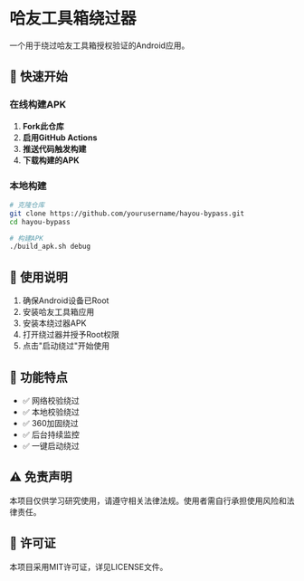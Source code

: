 # 哈友工具箱绕过器

一个用于绕过哈友工具箱授权验证的Android应用。

## 🚀 快速开始

### 在线构建APK

1. **Fork此仓库**
2. **启用GitHub Actions**
3. **推送代码触发构建**
4. **下载构建的APK**

### 本地构建

```bash
# 克隆仓库
git clone https://github.com/yourusername/hayou-bypass.git
cd hayou-bypass

# 构建APK
./build_apk.sh debug
```

## 📱 使用说明

1. 确保Android设备已Root
2. 安装哈友工具箱应用
3. 安装本绕过器APK
4. 打开绕过器并授予Root权限
5. 点击"启动绕过"开始使用

## 🔧 功能特点

- ✅ 网络校验绕过
- ✅ 本地校验绕过
- ✅ 360加固绕过
- ✅ 后台持续监控
- ✅ 一键启动绕过

## ⚠️ 免责声明

本项目仅供学习研究使用，请遵守相关法律法规。使用者需自行承担使用风险和法律责任。

## 📄 许可证

本项目采用MIT许可证，详见LICENSE文件。
